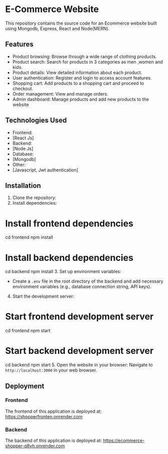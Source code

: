# E-Commerce Website
This repository contains the source code for an Ecommerce website built using Mongodb, Express, React and Node(MERN).
## Features
- Product browsing: Browse through a wide range of clothing products.
- Product search: Search for products in 3 categories as men ,women and kids.
- Product details: View detailed information about each product.
- User authentication: Register and login to access account features.
- Shopping cart: Add products to a shopping cart and proceed to checkout.
- Order management: View and manage orders.
- Admin dashboard: Manage products and add new products to the website
## Technologies Used
- Frontend:
 - [React Js]
- Backend:
 - [Node Js]
- Database:
 - [Mongodb]
- Other:
 - [Javascript, Jwt authentication]
## Installation
1. Clone the repository:
2. Install dependencies:
  # Install frontend dependencies
  cd frontend
  npm install
  # Install backend dependencies
  cd backend
  npm install
3. Set up environment variables:
  - Create a `.env` file in the root directory of the backend and add necessary environment variables (e.g., database connection string, API keys).
4. Start the development server:
  # Start frontend development server
  cd frontend
  npm start
  # Start backend development server
  cd backend
  npm start
5. Open the website in your browser: Navigate to `http://localhost:3000` in your web browser.
## Deployment
### Frontend
The frontend of this application is deployed at:
https://shopperfronten.onrender.com
### Backend
The backend of this application is deployed at:
https://ecommerce-shopper-q8yh.onrender.com
